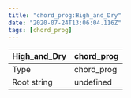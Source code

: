 ```yaml
---
title: "chord_prog:High_and_Dry"
date: "2020-07-24T13:06:04.116Z"
tags: [chord_prog]
---
```


|High_and_Dry|chord_prog|
|---|---|
|Type|chord_prog|
|Root string|undefined|

